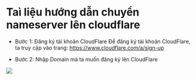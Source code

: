 # Taì liệu hướng dẫn chuyển nameserver lên cloudflare

- Bước 1: Đăng ký tài khoản CloudFlare
Để đăng ký tài khoản CloudFlare, ta truy cập vào trang: https://www.cloudflare.com/a/sign-up

- Bước 2: Nhập Domain mà ta muốn đăng ký lên CloudFlare

<img src="https://imgur.com/LfnJS6i.png">